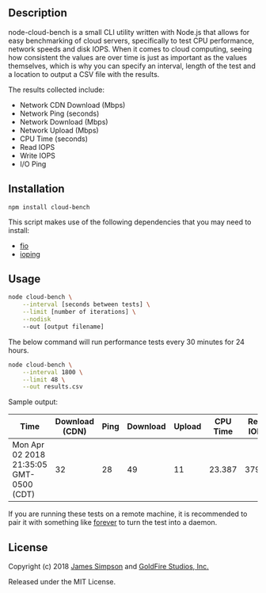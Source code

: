 ## Description
node-cloud-bench is a small CLI utility written with Node.js that allows for easy benchmarking of cloud servers, specifically to test CPU performance, network speeds and disk IOPS. When it comes to cloud computing, seeing how consistent the values are over time is just as important as the values themselves, which is why you can specify an interval, length of the test and a location to output a CSV file with the results.

The results collected include:

* Network CDN Download (Mbps)
* Network Ping (seconds)
* Network Download (Mbps)
* Network Upload (Mbps)
* CPU Time (seconds)
* Read IOPS
* Write IOPS
* I/O Ping

## Installation

```
npm install cloud-bench
```

This script makes use of the following dependencies that you may need to install:

* [fio](https://github.com/axboe/fio)
* [ioping](https://github.com/koct9i/ioping)

## Usage

```bash
node cloud-bench \
    --interval [seconds between tests] \
    --limit [number of iterations] \
    --nodisk
    --out [output filename]
```

The below command will run performance tests every 30 minutes for 24 hours.

```bash
node cloud-bench \
    --interval 1800 \
    --limit 48 \
    --out results.csv
```

Sample output:

| Time | Download (CDN) | Ping | Download | Upload | CPU Time | Read IOPS | Write IOPS | IO Ping |
| ----- | ---------------- | ----- | ---------- | ------- | ---------- | ----------- | ---------- | --------|
| Mon Apr 02 2018 21:35:05 GMT-0500 (CDT) | 32 | 28 | 49 | 11 | 23.387 | 37936 | 18428 |15.4us |

If you are running these tests on a remote machine, it is recommended to pair it with something like [forever](https://github.com/nodejitsu/forever) to turn the test into a daemon.

## License

Copyright (c) 2018 [James Simpson](https://twitter.com/GoldFireStudios) and [GoldFire Studios, Inc.](https://goldfirestudios.com)

Released under the MIT License.
